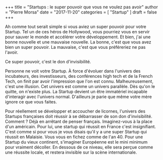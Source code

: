 +++
title      = "Startups : le super pouvoir que vous ne voulez pas avoir"
author     = "Pierre Morsa"
date       = "2017-11-20"
categories = [ "Startup" ]
draft      = false
+++

Ah comme tout serait simple si vous aviez un super pouvoir pour votre Startup. Tel un de ces héros de Hollywood, vous pourriez vous en servir pour sauver le monde et accélérer votre développement. Et bien, j'ai une bonne nouvelle et une mauvaise nouvelle. La bonne, c'est que vous avez bien un super pouvoir. La mauvaise, c'est que vous préféreriez ne pas l'avoir. 

Ce super pouvoir, c'est le don d'invisibilité. 

Personne ne voit votre Startup. À force d'évoluer dans l'univers des incubateurs, des investisseurs, des conférences high tech et de la French Tech, on finit par avoir l'impression que l'on est connu. Malheureusement, c'est une illusion. Cet univers est comme un univers parallèle. Dès qu'on le quitte, on n'existe plus. La Startup devient un être immatériel incapable d'interagir avec l'univers normal. D'ailleurs je parie que même votre mère ignore ce que vous faites.

Pour réellement se développer et accoucher de licornes, l'univers des Startups françaises doit réussir à se débarrasser de son don d'invisibilité. Comment ? Déjà en arrêtant de penser français. Imaginez-vous à la place d'un américain. Pour lui, une startup qui réussit en France c'est insignifiant. C'est comme si pour vous je vous disais qu'il y a une super Startup qui réussit en Malaisie. Vous vous en fichez comme de l'an 40. Pour une Startup du vieux continent, s'imaginer Européenne est le mini minimum pour vraiment décoller. En dessous de ce niveau,  elle sera perçue comme une réussite locale, et restera invisible sur la scène internationale.